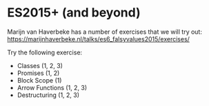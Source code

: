 # ES2015+ (and beyond)

Marijn van Haverbeke has a number of exercises that we will try out:
https://marijnhaverbeke.nl/talks/es6_falsyvalues2015/exercises/

Try the following exercise:

* Classes (1, 2, 3)
* Promises (1, 2)
* Block Scope (1)
* Arrow Functions (1, 2, 3)
* Destructuring (1, 2, 3)
